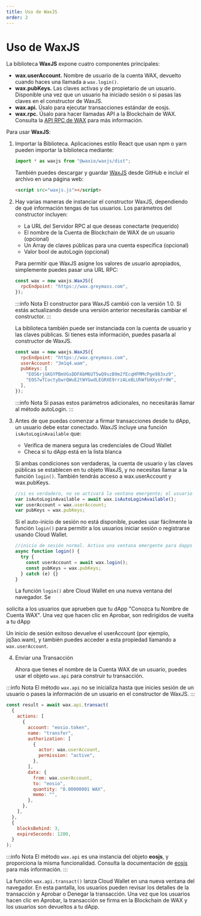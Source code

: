 ```yaml
---
title: Uso de WaxJS
order: 2
---
```


# Uso de WaxJS

La biblioteca **WaxJS** expone cuatro componentes principales:

- **wax.userAccount.** Nombre de usuario de la cuenta WAX, devuelto cuando haces una llamada a `wax.login()`.
- **wax.pubKeys.** Las claves activas y de propietario de un usuario. Disponible una vez que un usuario ha iniciado sesión o si pasas las claves en el constructor de WaxJS.
- **wax.api.** Úsalo para ejecutar transacciones estándar de eosjs.
- **wax.rpc.** Úsalo para hacer llamadas API a la Blockchain de WAX. Consulta la [API RPC de WAX](/build/api-reference/) para más información.

Para usar **WaxJS**:

1. Importar la Biblioteca. Aplicaciones estilo React que usan npm o yarn pueden importar la biblioteca mediante:

   ```js
   import * as waxjs from "@waxio/waxjs/dist";
   ```

   También puedes descargar y guardar [WaxJS](https://raw.githubusercontent.com/worldwide-asset-exchange/waxjs/develop/dist-web/waxjs.js) desde GitHub e incluir el archivo en una página web:

   ```html
   <script src="waxjs.js"></script>
   ```

2. Hay varias maneras de instanciar el constructor WaxJS, dependiendo de qué información tengas de tus usuarios. Los parámetros del constructor incluyen:

   - La URL del Servidor RPC al que deseas conectarte (requerido)
   - El nombre de la Cuenta de Blockchain de WAX de un usuario (opcional)
   - Un Array de claves públicas para una cuenta específica (opcional)
   - Valor bool de autoLogin (opcional)

   Para permitir que WaxJS asigne los valores de usuario apropiados, simplemente puedes pasar una URL RPC:

   ```js
   const wax = new waxjs.WaxJS({
     rpcEndpoint: "https://wax.greymass.com",
   });
   ```

   :::info Nota
   El constructor para WaxJS cambió con la versión 1.0. Si estás actualizando desde una versión anterior necesitarás cambiar el constructor.
   :::

   La biblioteca también puede ser instanciada con la cuenta de usuario y las claves públicas. Si tienes esta información, puedes pasarla al constructor de WaxJS.

   ```js
   const wax = new waxjs.WaxJS({
     rpcEndpoint: "https://wax.greymass.com",
     userAccount: "3m1q4.wam",
     pubKeys: [
       "EOS6rjGKGYPBmVGsDDFAbM6UT5wQ9szB9m2fEcqHFMMcPge983xz9",
       "EOS7wTCoctybwrQWuE2tWYGwdLEGRXE9rrzALeBLUhWfbHXysFr9W",
     ],
   });
   ```

   :::info Nota
   Si pasas estos parámetros adicionales, no necesitarás llamar al método autoLogin.
   :::

3. Antes de que puedas comenzar a firmar transacciones desde tu dApp, un usuario debe estar conectado. WaxJS incluye una función `isAutoLoginAvailable` que:

   - Verifica de manera segura las credenciales de Cloud Wallet
   - Checa si tu dApp está en la lista blanca

   Si ambas condiciones son verdaderas, la cuenta de usuario y las claves públicas se establecen en tu objeto WaxJS, y no necesitas llamar a la función `login()`. También tendrás acceso a wax.userAccount y wax.pubKeys.

   ```js
   //si es verdadero, no se activará la ventana emergente; el usuario ahora está conectado
   var isAutoLoginAvailable = await wax.isAutoLoginAvailable();
   var userAccount = wax.userAccount;
   var pubKeys = wax.pubKeys;
   ```

   Si el auto-inicio de sesión no está disponible, puedes usar fácilmente la función `login()` para permitir a los usuarios iniciar sesión o registrarse usando Cloud Wallet.

   ```js
   //inicio de sesión normal. Activa una ventana emergente para dapps no incluidas en la lista blanca
   async function login() {
     try {
       const userAccount = await wax.login();
       const pubKeys = wax.pubKeys;
     } catch (e) {}
   }
   ```

   La función `login()` abre Cloud Wallet en una nueva ventana del navegador. Se

 solicita a los usuarios que aprueben que tu dApp "Conozca tu Nombre de Cuenta WAX". Una vez que hacen clic en Aprobar, son redirigidos de vuelta a tu dApp

   Un inicio de sesión exitoso devuelve el userAccount (por ejemplo, jq3ao.wam), y también puedes acceder a esta propiedad llamando a `wax.userAccount`.

4. Enviar una Transacción

   Ahora que tienes el nombre de la Cuenta WAX de un usuario, puedes usar el objeto `wax.api` para construir tu transacción.

:::info Nota
El método `wax.api` no se inicializa hasta que inicies sesión de un usuario o pases la información de un usuario en el constructor de WaxJS.
:::

```js
const result = await wax.api.transact(
  {
    actions: [
      {
        account: "eosio.token",
        name: "transfer",
        authorization: [
          {
            actor: wax.userAccount,
            permission: "active",
          },
        ],
        data: {
          from: wax.userAccount,
          to: "eosio",
          quantity: "0.00000001 WAX",
          memo: "",
        },
      },
    ],
  },
  {
    blocksBehind: 3,
    expireSeconds: 1200,
  }
);
```

:::info Nota
El método `wax.api` es una instancia del objeto **eosjs**, y proporciona la misma funcionalidad. Consulta la documentación de [eosjs](https://eosio.github.io/eosjs/latest) para más información.
:::

La función `wax.api.transact()` lanza Cloud Wallet en una nueva ventana del navegador. En esta pantalla, los usuarios pueden revisar los detalles de la transacción y Aprobar o Denegar la transacción. Una vez que los usuarios hacen clic en Aprobar, la transacción se firma en la Blockchain de WAX y los usuarios son devueltos a tu dApp.
